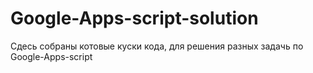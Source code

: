 # Google-Apps-script-solution
Сдесь собраны котовые куски кода, для решения разных задачь по Google-Apps-script
